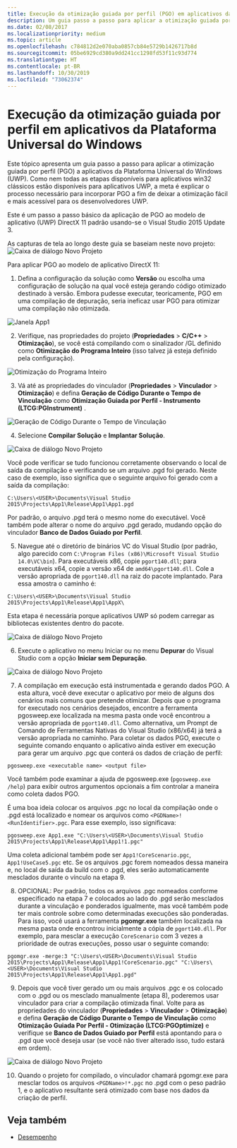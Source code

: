 ```yaml
---
title: Execução da otimização guiada por perfil (PGO) em aplicativos da Plataforma Universal do Windows (UWP)
description: Um guia passo a passo para aplicar a otimização guiada por perfil (PGO) a aplicativos da Plataforma Universal do Windows (UWP).
ms.date: 02/08/2017
ms.localizationpriority: medium
ms.topic: article
ms.openlocfilehash: c784812d2e070aba0857cb84e5729b1426717b8d
ms.sourcegitcommit: 05be6929cd380a9dd241cc1298fd53f11c93d774
ms.translationtype: HT
ms.contentlocale: pt-BR
ms.lasthandoff: 10/30/2019
ms.locfileid: "73062374"
---
```

# <a name="running-profile-guided-optimization-on-universal-windows-platform-apps"></a>Execução da otimização guiada por perfil em aplicativos da Plataforma Universal do Windows 
 
Este tópico apresenta um guia passo a passo para aplicar a otimização guiada por perfil (PGO) a aplicativos da Plataforma Universal do Windows (UWP). Como nem todas as etapas disponíveis para aplicativos win32 clássicos estão disponíveis para aplicativos UWP, a meta é explicar o processo necessário para incorporar PGO a fim de deixar a otimização fácil e mais acessível para os desenvolvedores UWP.

Este é um passo a passo básico da aplicação de PGO ao modelo de aplicativo (UWP) DirectX 11 padrão usando-se o Visual Studio 2015 Update 3.
 
As capturas de tela ao longo deste guia se baseiam neste novo projeto: ![Caixa de diálogo Novo Projeto](images/pgo-001.png)

Para aplicar PGO ao modelo de aplicativo DirectX 11:

1. Defina a configuração da solução como **Versão** ou escolha uma configuração de solução na qual você esteja gerando código otimizado destinado à versão. Embora pudesse executar, teoricamente, PGO em uma compilação de depuração, seria ineficaz usar PGO para otimizar uma compilação não otimizada. 
 
 ![Janela App1](images/pgo-002.png)
 
2. Verifique, nas propriedades do projeto (**Propriedades** > **C/C++**  > **Otimização**), se você está compilando com o sinalizador /GL definido como **Otimização do Programa Inteiro** (isso talvez já esteja definido pela configuração).

 ![Otimização do Programa Inteiro](images/pgo-003.png)

3. Vá até as propriedades do vinculador (**Propriedades** > **Vinculador** > **Otimização**) e defina **Geração de Código Durante o Tempo de Vinculação** como **Otimização Guiada por Perfil - Instrumento (LTCG:PGInstrument)** .
 
 ![Geração de Código Durante o Tempo de Vinculação](images/pgo-004.png)

4. Selecione **Compilar Solução** e **Implantar Solução**. 

 ![Caixa de diálogo Novo Projeto](images/pgo-005.png)
 
 Você pode verificar se tudo funcionou corretamente observando o local de saída da compilação e verificando se um arquivo .pgd foi gerado. Neste caso de exemplo, isso significa que o seguinte arquivo foi gerado com a saída da compilação:
 
 `C:\Users\<USER>\Documents\Visual Studio 2015\Projects\App1\Release\App1\App1.pgd`

 Por padrão, o arquivo .pgd terá o mesmo nome do executável. Você também pode alterar o nome do arquivo .pgd gerado, mudando opção do vinculador **Banco de Dados Guiado por Perfil**. 
 
5. Navegue até o diretório de binários VC do Visual Studio (por padrão, algo parecido com `C:\Program Files (x86)\Microsoft Visual Studio 14.0\VC\bin`). Para executáveis x86, copie `pgort140.dll`; para executáveis x64, copie a versão x64 de `amd64\pgort140.dll`. Cole a versão apropriada de `pgort140.dll` na raiz do pacote implantado. Para essa amostra o caminho é:

 `C:\Users\<USER>\Documents\Visual Studio 2015\Projects\App1\Release\App1\AppX\`

 Esta etapa é necessária porque aplicativos UWP só podem carregar as bibliotecas existentes dentro do pacote.

 ![Caixa de diálogo Novo Projeto](images/pgo-006.png)
 
6. Execute o aplicativo no menu Iniciar ou no menu **Depurar** do Visual Studio com a opção **Iniciar sem Depuração**. 

 ![Caixa de diálogo Novo Projeto](images/pgo-007.png)
 
7. A compilação em execução está instrumentada e gerando dados PGO. A esta altura, você deve executar o aplicativo por meio de alguns dos cenários mais comuns que pretende otimizar. Depois que o programa for executado nos cenários desejados, encontre a ferramenta pgosweep.exe localizada na mesma pasta onde você encontrou a versão apropriada de `pgort140.dll`. Como alternativa, um Prompt de Comando de Ferramentas Nativas do Visual Studio (x86/x64) já terá a versão apropriada no caminho. Para coletar os dados PGO, execute o seguinte comando enquanto o aplicativo ainda estiver em execução para gerar um arquivo .pgc que conterá os dados de criação de perfil:
 
  `pgosweep.exe <executable name> <output file>` 
 
  Você também pode examinar a ajuda de pgosweep.exe (`pgosweep.exe /help`) para exibir outros argumentos opcionais a fim controlar a maneira como coleta dados PGO.
 
  É uma boa ideia colocar os arquivos .pgc no local da compilação onde o .pgd está localizado e nomear os arquivos como `<PGDName>!<RunIdentifier>.pgc`. Para esse exemplo, isso significava:
 
  ```
  pgosweep.exe App1.exe "C:\Users\<USER>\Documents\Visual Studio 2015\Projects\App1\Release\App1\App1!1.pgc"
  ```
 
  Uma coleta adicional também pode ser `App1!CoreScenario.pgc`, `App1!UseCase5.pgc` etc. Se os arquivos .pgc forem nomeados dessa maneira e, no local de saída da build com o .pgd, eles serão automaticamente mesclados durante o vínculo na etapa 9.
 
8. OPCIONAL: Por padrão, todos os arquivos .pgc nomeados conforme especificado na etapa 7 e colocados ao lado do .pgd serão mesclados durante a vinculação e ponderados igualmente, mas você também pode ter mais controle sobre como determinadas execuções são ponderadas. Para isso, você usará a ferramenta **pgomgr.exe** também localizada na mesma pasta onde encontrou inicialmente a cópia de `pgort140.dll`. Por exemplo, para mesclar a execução `CoreScenario` com 3 vezes a prioridade de outras execuções, posso usar o seguinte comando:
 
 ```
 pgomgr.exe -merge:3 "C:\Users\<USER>\Documents\Visual Studio 2015\Projects\App1\Release\App1\App1!CoreScenario.pgc" "C:\Users\<USER>\Documents\Visual Studio 2015\Projects\App1\Release\App1\App1.pgd"
 ```
 
9. Depois que você tiver gerado um ou mais arquivos .pgc e os colocado com o .pgd ou os mesclado manualmente (etapa 8), poderemos usar vinculador para criar a compilação otimizada final. Volte para as propriedades do vinculador (**Propriedades** > **Vinculador** > **Otimização**) e defina **Geração de Código Durante o Tempo de Vinculação** como **Otimização Guiada Por Perfil - Otimização (LTCG:PGOptimize)** e verifique se **Banco de Dados Guiado por Perfil** está apontando para o .pgd que você deseja usar (se você não tiver alterado isso, tudo estará em ordem).

 ![Caixa de diálogo Novo Projeto](images/pgo-009.png)
 
10. Quando o projeto for compilado, o vinculador chamará pgomgr.exe para mesclar todos os arquivos `<PGDName>!*.pgc` no .pgd com o peso padrão 1, e o aplicativo resultante será otimizado com base nos dados da criação de perfil.

## <a name="see-also"></a>Veja também
- [Desempenho](performance-and-xaml-ui.md)

 

